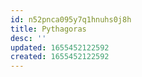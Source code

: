 ```yaml
---
id: n52pnca095y7q1hnuhs0j8h
title: Pythagoras
desc: ''
updated: 1655452122592
created: 1655452122592
---
```


